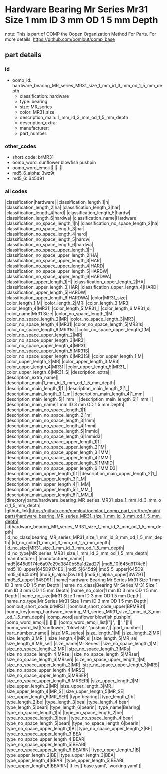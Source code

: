 # Hardware Bearing Mr Series Mr31 Size 1 mm ID 3 mm OD 1 5 mm Depth  

note: This is part of OOMP the Oopen Organization Method For Parts. For more details: https://github.com/oomlout/oomp_base

##  part details





### id
* oomp_id: hardware_bearing_MR_series_MR31_size_1_mm_id_3_mm_od_1_5_mm_depth
  * classification: hardware
  * type: bearing
  * size: MR_series
  * color: MR31_size
  * description_main: 1_mm_id_3_mm_od_1_5_mm_depth
  * description_extra: 
  * manufacturer: 
  * part_number: 

### other_codes
* short_code: brMR31
* oomp_word: sunflower blowfish pushpin
* oomp_word_emoji :sunflower: :blowfish: :pushpin:
* md5_6_alpha: 3wz9t
* md5_6: 645d91

### all codes 
|classification|hardware|
|classification_length_1|h|
|classification_length_2|ha|
|classification_length_3|har|
|classification_length_4|hard|
|classification_length_5|hardw|
|classification_length_6|hardwa|
|classification_name|Hardware|
|classification_no_space_length_1|h|
|classification_no_space_length_2|ha|
|classification_no_space_length_3|har|
|classification_no_space_length_4|hard|
|classification_no_space_length_5|hardw|
|classification_no_space_length_6|hardwa|
|classification_no_space_upper_length_1|H|
|classification_no_space_upper_length_2|HA|
|classification_no_space_upper_length_3|HAR|
|classification_no_space_upper_length_4|HARD|
|classification_no_space_upper_length_5|HARDW|
|classification_no_space_upper_length_6|HARDWA|
|classification_upper_length_1|H|
|classification_upper_length_2|HA|
|classification_upper_length_3|HAR|
|classification_upper_length_4|HARD|
|classification_upper_length_5|HARDW|
|classification_upper_length_6|HARDWA|
|color|MR31_size|
|color_length_1|M|
|color_length_2|MR|
|color_length_3|MR3|
|color_length_4|MR31|
|color_length_5|MR31_|
|color_length_6|MR31_s|
|color_name|Mr31 Size|
|color_no_space_length_1|M|
|color_no_space_length_2|MR|
|color_no_space_length_3|MR3|
|color_no_space_length_4|MR31|
|color_no_space_length_5|MR31s|
|color_no_space_length_6|MR31si|
|color_no_space_upper_length_1|M|
|color_no_space_upper_length_2|MR|
|color_no_space_upper_length_3|MR3|
|color_no_space_upper_length_4|MR31|
|color_no_space_upper_length_5|MR31S|
|color_no_space_upper_length_6|MR31SI|
|color_upper_length_1|M|
|color_upper_length_2|MR|
|color_upper_length_3|MR3|
|color_upper_length_4|MR31|
|color_upper_length_5|MR31_|
|color_upper_length_6|MR31_S|
|description_extra||
|description_extra_name||
|description_main|1_mm_id_3_mm_od_1_5_mm_depth|
|description_main_length_1|1|
|description_main_length_2|1_|
|description_main_length_3|1_m|
|description_main_length_4|1_mm|
|description_main_length_5|1_mm_|
|description_main_length_6|1_mm_i|
|description_main_name|1 mm ID 3 mm OD 1 5 mm Depth|
|description_main_no_space_length_1|1|
|description_main_no_space_length_2|1m|
|description_main_no_space_length_3|1mm|
|description_main_no_space_length_4|1mmi|
|description_main_no_space_length_5|1mmid|
|description_main_no_space_length_6|1mmid3|
|description_main_no_space_upper_length_1|1|
|description_main_no_space_upper_length_2|1M|
|description_main_no_space_upper_length_3|1MM|
|description_main_no_space_upper_length_4|1MMI|
|description_main_no_space_upper_length_5|1MMID|
|description_main_no_space_upper_length_6|1MMID3|
|description_main_upper_length_1|1|
|description_main_upper_length_2|1_|
|description_main_upper_length_3|1_M|
|description_main_upper_length_4|1_MM|
|description_main_upper_length_5|1_MM_|
|description_main_upper_length_6|1_MM_I|
|directory|parts/hardware_bearing_MR_series_MR31_size_1_mm_id_3_mm_od_1_5_mm_depth|
|github_link|https://github.com/oomlout/oomlout_oomp_part_src/tree/main/parts/hardware_bearing_MR_series_MR31_size_1_mm_id_3_mm_od_1_5_mm_depth|
|id|hardware_bearing_MR_series_MR31_size_1_mm_id_3_mm_od_1_5_mm_depth|
|id_no_class|bearing_MR_series_MR31_size_1_mm_id_3_mm_od_1_5_mm_depth|
|id_no_color|1_mm_id_3_mm_od_1_5_mm_depth|
|id_no_size|MR31_size_1_mm_id_3_mm_od_1_5_mm_depth|
|id_no_type|MR_series_MR31_size_1_mm_id_3_mm_od_1_5_mm_depth|
|manufacturer||
|manufacturer_name||
|md5|645d9174e6a97c29d3840b55a1d2ad27|
|md5_10|645d9174e6|
|md5_10_upper|645D9174E6|
|md5_5|645d9|
|md5_5_upper|645D9|
|md5_6|645d91|
|md5_6_alpha|3wz9t|
|md5_6_alpha_upper|3WZ9T|
|md5_6_upper|645D91|
|name|Hardware Bearing Mr Series Mr31 Size 1 mm ID 3 mm OD 1 5 mm Depth|
|name_no_class|Bearing Mr Series Mr31 Size 1 mm ID 3 mm OD 1 5 mm Depth|
|name_no_color|1 mm ID 3 mm OD 1 5 mm Depth|
|name_no_size|Mr31 Size 1 mm ID 3 mm OD 1 5 mm Depth|
|name_no_type|Mr Series Mr31 Size 1 mm ID 3 mm OD 1 5 mm Depth|
|oomlout_short_code|brMR31|
|oomlout_short_code_upper|BRMR31|
|oomp_key|oomp_hardware_bearing_MR_series_MR31_size_1_mm_id_3_mm_od_1_5_mm_depth|
|oomp_word|sunflower blowfish pushpin|
|oomp_word_emoji|:sunflower: :blowfish: :pushpin:|
|oomp_word_emoji_list|[':sunflower:', ':blowfish:', ':pushpin:']|
|oomp_word_list|['sunflower', 'blowfish', 'pushpin']|
|part_number||
|part_number_name||
|size|MR_series|
|size_length_1|M|
|size_length_2|MR|
|size_length_3|MR_|
|size_length_4|MR_s|
|size_length_5|MR_se|
|size_length_6|MR_ser|
|size_name|Mr Series|
|size_no_space_length_1|M|
|size_no_space_length_2|MR|
|size_no_space_length_3|MRs|
|size_no_space_length_4|MRse|
|size_no_space_length_5|MRser|
|size_no_space_length_6|MRseri|
|size_no_space_upper_length_1|M|
|size_no_space_upper_length_2|MR|
|size_no_space_upper_length_3|MRS|
|size_no_space_upper_length_4|MRSE|
|size_no_space_upper_length_5|MRSER|
|size_no_space_upper_length_6|MRSERI|
|size_upper_length_1|M|
|size_upper_length_2|MR|
|size_upper_length_3|MR_|
|size_upper_length_4|MR_S|
|size_upper_length_5|MR_SE|
|size_upper_length_6|MR_SER|
|type|bearing|
|type_length_1|b|
|type_length_2|be|
|type_length_3|bea|
|type_length_4|bear|
|type_length_5|beari|
|type_length_6|bearin|
|type_name|Bearing|
|type_no_space_length_1|b|
|type_no_space_length_2|be|
|type_no_space_length_3|bea|
|type_no_space_length_4|bear|
|type_no_space_length_5|beari|
|type_no_space_length_6|bearin|
|type_no_space_upper_length_1|B|
|type_no_space_upper_length_2|BE|
|type_no_space_upper_length_3|BEA|
|type_no_space_upper_length_4|BEAR|
|type_no_space_upper_length_5|BEARI|
|type_no_space_upper_length_6|BEARIN|
|type_upper_length_1|B|
|type_upper_length_2|BE|
|type_upper_length_3|BEA|
|type_upper_length_4|BEAR|
|type_upper_length_5|BEARI|
|type_upper_length_6|BEARIN|
|files|['base.yaml', 'working.yaml']|
